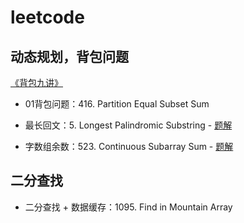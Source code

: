 # leetcode

## 动态规划，背包问题
[《背包九讲》](https://www.cnblogs.com/jbelial/articles/2116074.html)
- 01背包问题：416. Partition Equal Subset Sum

- 最长回文：5. Longest Palindromic Substring - [题解](https://leetcode-cn.com/problems/longest-palindromic-substring/solution/dong-tai-gui-hua-jie-zui-chang-hui-wen-by-inuanfen/)

- 字数组余数：523. Continuous Subarray Sum - [题解](https://leetcode-cn.com/problems/continuous-subarray-sum/solution/dong-tai-gui-hua-pan-0-by-inuanfeng/)

## 二分查找
- 二分查找 + 数据缓存：1095. Find in Mountain Array
